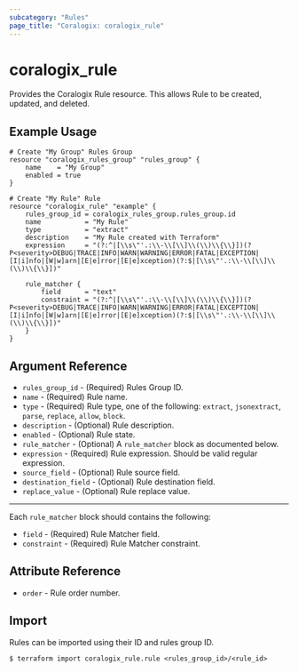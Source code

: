 ```yaml
---
subcategory: "Rules"
page_title: "Coralogix: coralogix_rule"
---
```


# coralogix_rule

Provides the Coralogix Rule resource. This allows Rule to be created, updated, and deleted.

## Example Usage

```hcl
# Create "My Group" Rules Group
resource "coralogix_rules_group" "rules_group" {
    name    = "My Group"
    enabled = true
}

# Create "My Rule" Rule
resource "coralogix_rule" "example" {
    rules_group_id = coralogix_rules_group.rules_group.id
    name           = "My Rule"
    type           = "extract"
    description    = "My Rule created with Terraform"
    expression     = "(?:^|[\\s\"'.:\\-\\[\\]\\(\\)\\{\\}])(?P<severity>DEBUG|TRACE|INFO|WARN|WARNING|ERROR|FATAL|EXCEPTION|[I|i]nfo|[W|w]arn|[E|e]rror|[E|e]xception)(?:$|[\\s\"'.:\\-\\[\\]\\(\\)\\{\\}])"
    
    rule_matcher {
        field      = "text"
        constraint = "(?:^|[\\s\"'.:\\-\\[\\]\\(\\)\\{\\}])(?P<severity>DEBUG|TRACE|INFO|WARN|WARNING|ERROR|FATAL|EXCEPTION|[I|i]nfo|[W|w]arn|[E|e]rror|[E|e]xception)(?:$|[\\s\"'.:\\-\\[\\]\\(\\)\\{\\}])"
    }
}
```

## Argument Reference

* `rules_group_id` - (Required) Rules Group ID.
* `name` - (Required) Rule name.
* `type` - (Required) Rule type, one of the following: `extract`, `jsonextract`, `parse`, `replace`, `allow`, `block`.
* `description` - (Optional) Rule description.
* `enabled` - (Optional) Rule state.
* `rule_matcher` - (Optional) A `rule_matcher` block as documented below.
* `expression` - (Required) Rule expression. Should be valid regular expression.
* `source_field` - (Optional) Rule source field.
* `destination_field` - (Optional) Rule destination field.
* `replace_value` - (Optional) Rule replace value.

---

Each `rule_matcher` block should contains the following:

* `field` - (Required) Rule Matcher field.
* `constraint` - (Required) Rule Matcher constraint.

## Attribute Reference

* `order` - Rule order number.

## Import

Rules can be imported using their ID and rules group ID.

```
$ terraform import coralogix_rule.rule <rules_group_id>/<rule_id>
```